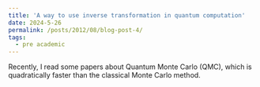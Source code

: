 ```yaml
---
title: 'A way to use inverse transformation in quantum computation'
date: 2024-5-26
permalink: /posts/2012/08/blog-post-4/
tags:
  - pre academic
---
```

Recently, I read some papers about Quantum Monte Carlo (QMC), which is quadratically faster than the classical Monte Carlo method.  
